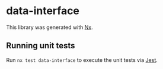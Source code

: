 # data-interface

This library was generated with [Nx](https://nx.dev).

## Running unit tests

Run `nx test data-interface` to execute the unit tests via [Jest](https://jestjs.io).
